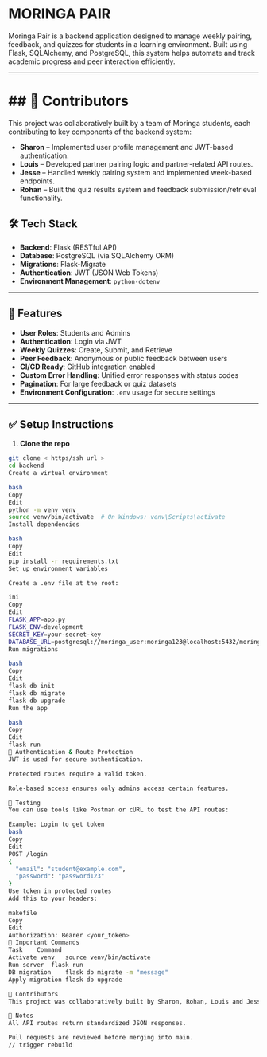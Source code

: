 # MORINGA PAIR

Moringa Pair is a backend application designed to manage weekly pairing, feedback, and quizzes for students in a learning environment. Built using Flask, SQLAlchemy, and PostgreSQL, this system helps automate and track academic progress and peer interaction efficiently.

---

# ## 👥 Contributors

This project was collaboratively built by a team of Moringa students, each contributing to key components of the backend system:

- **Sharon** – Implemented user profile management and JWT-based authentication.
- **Louis** – Developed partner pairing logic and partner-related API routes.
- **Jesse** – Handled weekly pairing system and implemented week-based endpoints.
- **Rohan** – Built the quiz results system and feedback submission/retrieval functionality.


## 🛠 Tech Stack

- **Backend**: Flask (RESTful API)
- **Database**: PostgreSQL (via SQLAlchemy ORM)
- **Migrations**: Flask-Migrate
- **Authentication**: JWT (JSON Web Tokens)
- **Environment Management**: `python-dotenv`

---

## 🚀 Features

- **User Roles**: Students and Admins
- **Authentication**: Login via JWT
- **Weekly Quizzes**: Create, Submit, and Retrieve
- **Peer Feedback**: Anonymous or public feedback between users
- **CI/CD Ready**: GitHub integration enabled
- **Custom Error Handling**: Unified error responses with status codes
- **Pagination**: For large feedback or quiz datasets
- **Environment Configuration**: `.env` usage for secure settings

---

## ✅ Setup Instructions

1. **Clone the repo**

```bash
git clone < https/ssh url >
cd backend
Create a virtual environment

bash
Copy
Edit
python -m venv venv
source venv/bin/activate  # On Windows: venv\Scripts\activate
Install dependencies

bash
Copy
Edit
pip install -r requirements.txt
Set up environment variables

Create a .env file at the root:

ini
Copy
Edit
FLASK_APP=app.py
FLASK_ENV=development
SECRET_KEY=your-secret-key
DATABASE_URL=postgresql://moringa_user:moringa123@localhost:5432/moringa_pair_db
Run migrations

bash
Copy
Edit
flask db init
flask db migrate
flask db upgrade
Run the app

bash
Copy
Edit
flask run
🔐 Authentication & Route Protection
JWT is used for secure authentication.

Protected routes require a valid token.

Role-based access ensures only admins access certain features.

🧪 Testing
You can use tools like Postman or cURL to test the API routes:

Example: Login to get token
bash
Copy
Edit
POST /login
{
  "email": "student@example.com",
  "password": "password123"
}
Use token in protected routes
Add this to your headers:

makefile
Copy
Edit
Authorization: Bearer <your_token>
📄 Important Commands
Task	Command
Activate venv	source venv/bin/activate
Run server	flask run
DB migration	flask db migrate -m "message"
Apply migration	flask db upgrade

👥 Contributors
This project was collaboratively built by Sharon, Rohan, Louis and Jesse as part of a backend module assessment. Each member contributed through clearly defined ClickUp tasks, pull requests, and code reviews.

📌 Notes
All API routes return standardized JSON responses.

Pull requests are reviewed before merging into main.
// trigger rebuild
